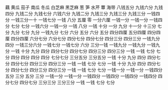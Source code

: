 藕 黄瓜 茄子 南瓜 冬瓜 白芝麻 黑芝麻 葱 笋 水芹 蕈 海带
八钱五分 九钱六分 九钱四分 九钱二分 九钱七分 六钱六分 九钱二分 九钱三分 九钱三分 九钱三分 一钱四分 一钱三分一十
一钱七分 一钱 八分 五厘 零 一分六厘 一钱一分 一钱一分 一钱四分 七分 七分 一钱六分 一钱一分
一钱 八分 一钱 十分 一分 九分 十一分 十三分 七分 九分 七分 九分
一钱九分 七分 六分 五分 六分 五分 四分四厘 五分四厘 四分四厘 四分四厘 六分七分 六分七分
四分七分 四分七分 四分三分 四分三分 一钱九分四分 一钱三分六分 一钱七分 一钱七分 六分 三分一钱 一钱九分 一钱九分 一钱九分
一钱 十分 九分 四分 四分七分 四分七分 四分三分 四分三分 一钱 一钱 七分 七分
四分 四分 四分 四分 七分七分 三分五分 三分五分
一钱 十分 九分 四分 四分七分 四分七分 四分三分 四分三分 一钱 一钱 七分 七分
一钱 十分 九分 四分 四分七分 四分七分 四分三分 四分三分 一钱 一钱 七分 七分
一钱一分 一钱一分 一钱四分 五分 三分 五分 三分 一钱一分 一钱一分 一钱四分 一钱四分 一钱四分 一钱四分
四分七分 四分七分 三分三分 三分三分 一钱 一钱 七分 七分